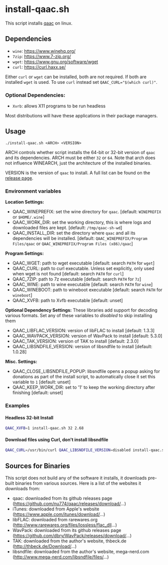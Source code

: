 # install-qaac.sh

This script installs [qaac](https://github.com/nu774/qaac) on linux.

## Dependencies

- `wine`: https://www.winehq.org/
- `7zip`: https://www.7-zip.org/
- `wget`: https://www.gnu.org/software/wget
- `curl`: https://curl.haxx.se/

Either `curl` or `wget` can be installed, both are not required.
If both  are installed `wget` is used.
To use `curl` instead set `QAAC_CURL="$(which curl)"`.

### Optional Dependencies:
- `Xvrb`: allows X11 programs to be run headless

Most distributions will have these applications in their package managers.

## Usage

`./install-qaac.sh <ARCH> <VERSION>`

ARCH controls whether script installs the 64-bit or 32-bit version of `qaac` and its dependencies. 
ARCH must be either `32` or `64`.
Note that arch does not influence WINEARCH, just the architecture of the installed binaries.

VERSION is the version of `qaac` to install.
A full list can be found on the [release page](https://github.com/nu774/qaac/releases).

### Environment variables

__Location Settings:__
- QAAC_WINEPREFIX: set the wine directory for `qaac`. [default: `WINEPREFIX` or `$HOME/.wine`]
- QAAC_WORK_DIR: set the working directory, this is where logs and downloaded files are kept. [default: `/tmp/qaac-sh-wd`] 
- QAAC_INSTALL_DIR: set the directory where `qaac` and all its dependencies will be installed. [default: `QAAC_WINEPREFIX/Program Files/qaac` or `QAAC_WINEPREFIX/Program Files (x86)/qaac`]

__Program Settings:__
- QAAC_WGET: path to wget executable [default: search `PATH` for `wget`]
- QAAC_CURL: path to curl executable. Unless set explicitly, only used when wget is not found [default: search `PATH` for `curl`]
- QAAC_7ZIP: path to 7z executable [default: search `PATH` for `7z`]
- QAAC_WINE: path to wine executable [default: search `PATH` for `wine`]
- QAAC_WINEBOOT: path to wineboot executable [default: search `PATH` for `wineboot`]
- QAAC_XVFB: path to Xvfb executable [default: unset]

__Optional Dependency Settings:__
These libraries add support for decoding various formats.
Set any of these variables to _disabled_ to skip installing them

- QAAC_LIBFLAC_VERSION: version of libFLAC to install [default: 1.3.3]
- QAAC_WAVPACK_VERSION: version of WavPack to install [default: 5.3.0]
- QAAC_TAK_VERSION: version of TAK to install [default: 2.3.0]
- QAAC_LIBSNDFILE_VERSION: version of libsndfile to install [default: 1.0.28]

__Misc. Settings:__
- QAAC_CLOSE_LIBSNDFILE_POPUP: libsndfile opens a popup asking for donations as part of the install script, to automatically close it set this variable to `1` [default: unset]
- QAAC_KEEP_WORK_DIR: set to '1' to keep the working directory after finishing [default: unset]

### Examples

#### Headless 32-bit Install

```sh
QAAC_XVFB=1 install-qaac.sh 32 2.68
```

#### Download files using Curl, don't install libsndfile

```sh
QAAC_CURL=/usr/bin/curl QAAC_LIBSNDFILE_VERSION=disabled install-qaac.sh 64 2.68
```

## Sources for Binaries

This script does not build any of the software it installs, it downloads pre-built binaries from various sources.
Here is a list of the websites it downloads from:

- qaac: downloaded from its github releases page (https://github.com/nu774/qaac/releases/download/...)
- iTunes: downloaded from Apple's website (https://www.apple.com/itunes/download/...)
- libFLAC: downloaded from rarewares.org (http://www.rarewares.org/files/lossless/flac_dll...)
- WavPack: downloaded from its github releases page (https://github.com/dbry/WavPack/releases/download/...)
- TAK: downloaded from the author's website, thbeck.de (http://thbeck.de/Download/...)
- libsndfile: downloaded from the author's website, mega-nerd.com (http://www.mega-nerd.com/libsndfile/files/...)
